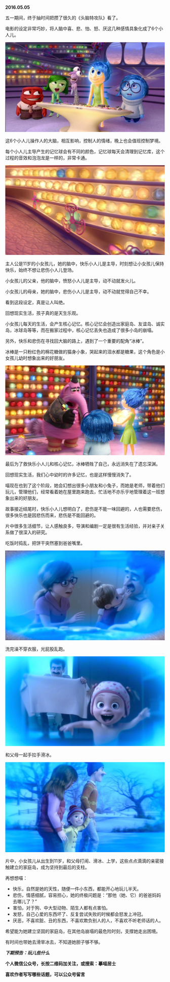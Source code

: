 
          
            
**2016.05.05**

五一期间，终于抽时间把攒了很久的《头脑特攻队》看了。

电影的设定非常巧妙，将人脑中喜、悲、怕、怒、厌这几种感情具象化成了6个小人儿。



![](img/51001-8af150affdedbd30.jpg)




这6个小人儿操作人的大脑，相互影响，控制人的情绪，晚上也会值班控制梦境。

每个小人儿主导产生的记忆球会有不同的颜色，记忆球每天会清理到记忆库，这个过程的音效和泡泡龙是一样的，非常卡通。



![](img/51001-e79908f1776bb3a2.jpg)




主人公是11岁的小女孩儿，她的脑中，快乐小人儿是主导，时刻想让小女孩儿保持快乐，始终不想让悲伤小人儿登场。

小女孩儿的父亲，他的脑中，愤怒小人儿是主导，动不动就发火儿。

小女孩儿的母亲，她的脑中，悲伤小人儿是主导，动不动就觉得自己不幸。

看到这段设定，真是让人叫绝。

回想现实生活，孩子真的是天生乐观。

小女孩儿每天的生活，会产生核心记忆。核心记忆会创造出家庭岛、友谊岛、诚实岛，冰球岛等等，而在搬家过程中，核心记忆丢失也造成了很多小岛的崩塌。

另外，快乐和悲伤在寻找回大脑的路上，遇到了一个重要的配角“冰棒”。

冰棒是一只粉红色的棉花糖做的猫身小象，哭起来的泪水都是糖果，这个角色是小女孩儿幼时想象出来的好朋友。



![](img/51001-be8f75d2f8e2fa1f.jpg)




最后为了救快乐小人儿和核心记忆，冰棒牺牲了自己，永远消失在了遗忘深渊。

回想现实生活，我们心中幼时的许多记忆，也是这样慢慢消失了。

喵现在也到了这个阶段，她会幻想出很多小朋友和小兔子，而她是老师，带着他们玩儿，管理他们，经常看着她在屋里跑来跑去，忙活地不亦乐乎地管理着这一班想象出来的好朋友。

故事接近结尾时，快乐小人儿想明白了，悲伤是不能一味回避的，人也需要悲伤，很多快乐也是因悲伤而来，悲伤是不能回避的。

片中很多生活细节，让人感触良多，导演和编剧一定是很有生活经验，并对亲子关系做了很深入的研究。

吃饭时捣乱，把饼干突然塞到爸爸嘴里。



![](img/51001-d47100b06a38d147.jpg)




洗完澡不穿衣服，光屁股乱跑。



![](img/51001-507d6ac055b1e0d6.jpg)




和父母一起手拉手滑冰。



![](img/51001-1d38aeed7791362a.jpg)




片中，小女孩儿从出生到11岁，和父母打闹、滑冰、上学，这些点点滴滴的亲密接触建立的家庭岛，成为坚持到最后的支柱。

再想想喵：
* 快乐，自然是她的天性，随便一件小东西，都能开心地玩儿半天。
* 悲伤，情感细腻，容易担心，她的终极问题是：“那他（她、它）的爸爸妈妈去哪儿了？”
* 害怕，对于狗、中大型动物、陌生人都有点害怕。
* 发怒，自己心爱的东西坏了、反复尝试失败的时候都会怒发上冲冠。
* 厌恶，不喜欢脏、丑的东西，不喜欢欺负别人的人，不喜欢不听老师话的人。


希望能为她建立坚固的家庭岛，在其他岛崩塌的最危险时刻，支撑她走出困境。

有时间也带她去滑旱冰去，不知道她胆子够不够。


***下期预告：玩儿些什么***


**个人微信公众号，长按二维码加关注，或搜索：摹喵居士**

**喜欢作者写写哪些话题，可以公众号留言**




          
        